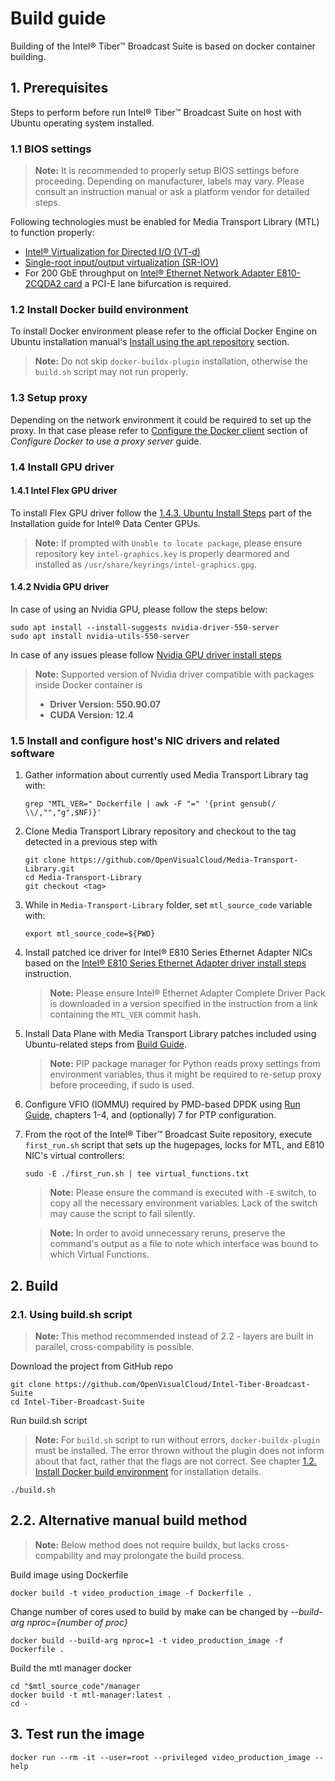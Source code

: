 # Build guide

Building of the Intel® Tiber™ Broadcast Suite is based on docker container building.

## 1. Prerequisites

Steps to perform before run Intel® Tiber™ Broadcast Suite on host with Ubuntu operating system installed.

### 1.1 BIOS settings
> **Note:** It is recommended to properly setup BIOS settings before proceeding. Depending on manufacturer, labels may vary. Please consult an instruction manual or ask a platform vendor for detailed steps.

Following technologies must be enabled for Media Transport Library (MTL) to function properly:
- [Intel® Virtualization for Directed I/O (VT-d)](https://en.wikipedia.org/wiki/X86_virtualization#Intel_virtualization_(VT-x))
- [Single-root input/output virtualization (SR-IOV)](https://en.wikipedia.org/wiki/Single-root_input/output_virtualization)
- For 200 GbE throughput on [Intel® Ethernet Network Adapter E810-2CQDA2 card](https://ark.intel.com/content/www/us/en/ark/products/210969/intel-ethernet-network-adapter-e810-2cqda2.html) a PCI-E lane bifurcation is required.


### 1.2 Install Docker build environment

To install Docker environment please refer to the official Docker Engine on Ubuntu installation manual's [Install using the apt repository](https://docs.docker.com/engine/install/ubuntu/#install-using-the-repository) section.

> **Note:** Do not skip `docker-buildx-plugin` installation, otherwise the `build.sh` script may not run properly.

### 1.3 Setup proxy

Depending on the network environment it could be required to set up the proxy. In that case please refer to [Configure the Docker client](https://docs.docker.com/network/proxy/#configure-the-docker-client) section of _Configure Docker to use a proxy server_ guide.

### 1.4 Install GPU driver
#### 1.4.1 Intel Flex GPU driver

To install Flex GPU driver follow the [1.4.3. Ubuntu Install Steps](https://dgpu-docs.intel.com/driver/installation.html#ubuntu-install-steps) part of the Installation guide for Intel® Data Center GPUs.

> **Note:** If prompted with `Unable to locate package`, please ensure repository key `intel-graphics.key` is properly dearmored and installed as `/usr/share/keyrings/intel-graphics.gpg`.

#### 1.4.2 Nvidia GPU driver

In case of using an Nvidia GPU, please follow the steps below:
```
sudo apt install --install-suggests nvidia-driver-550-server
sudo apt install nvidia-utils-550-server
```

In case of any issues please follow [Nvidia GPU driver install steps](https://ubuntu.com/server/docs/nvidia-drivers-installation#heading--manual-driver-installation-using-apt)

> **Note:** Supported version of Nvidia driver compatible with packages inside Docker container is
>* **Driver Version: 550.90.07**
>* **CUDA Version: 12.4**

### 1.5 Install and configure host's NIC drivers and related software

1. Gather information about currently used Media Transport Library tag with:
    ```shell
    grep "MTL_VER=" Dockerfile | awk -F "=" '{print gensub(/ \\/,"","g",$NF)}'
    ```
2. Clone Media Transport Library repository and checkout to the tag detected in a previous step with
    ```shell
    git clone https://github.com/OpenVisualCloud/Media-Transport-Library.git
    cd Media-Transport-Library
    git checkout <tag>
    ```
3. While in `Media-Transport-Library` folder, set `mtl_source_code` variable with:
    ```shell
    export mtl_source_code=${PWD}
    ```
4. Install patched ice driver for Intel® E810 Series Ethernet Adapter NICs based on the [Intel® E810 Series Ethernet Adapter driver install steps](https://github.com/OpenVisualCloud/Media-Transport-Library/blob/2f1c2a3be417065a4dc9276e2d7344d768e95118/doc/e810.md) instruction.

    > **Note:** Please ensure Intel® Ethernet Adapter Complete Driver Pack is downloaded in a version specified in the instruction from a link containing the `MTL_VER` commit hash.

5.  Install Data Plane with Media Transport Library patches included using Ubuntu-related steps from [Build Guide](https://github.com/OpenVisualCloud/Media-Transport-Library/blob/2f1c2a3be417065a4dc9276e2d7344d768e95118/doc/build.md).
    > **Note:** PIP package manager for Python reads proxy settings from environment variables, thus it might be required to re-setup proxy before proceeding, if sudo is used.
6. Configure VFIO (IOMMU) required by PMD-based DPDK using [Run Guide](https://github.com/OpenVisualCloud/Media-Transport-Library/blob/2f1c2a3be417065a4dc9276e2d7344d768e95118/doc/run.md), chapters 1-4, and (optionally) 7 for PTP configuration.

7. From the root of the Intel® Tiber™ Broadcast Suite repository, execute `first_run.sh` script that sets up the hugepages, locks for MTL, and E810 NIC's virtual controllers:
    ```shell
    sudo -E ./first_run.sh | tee virtual_functions.txt
    ```
    > **Note:** Please ensure the command is executed with `-E` switch, to copy all the necessary environment variables. Lack of the switch may cause the script to fail silently.

    > **Note:** In order to avoid unnecessary reruns, preserve the command's output as a file to note which interface was bound to which Virtual Functions.

## 2. Build

### 2.1. Using build.sh script
> **Note:** This method recommended instead of 2.2 - layers are built in parallel, cross-compability is possible.

Download the project from GitHub repo

```shell
git clone https://github.com/OpenVisualCloud/Intel-Tiber-Broadcast-Suite
cd Intel-Tiber-Broadcast-Suite
```

Run build.sh script

> **Note:** For `build.sh` script to run without errors, `docker-buildx-plugin` must be installed. The error thrown without the plugin does not inform about that fact, rather that the flags are not correct. See chapter [1.2. Install Docker build environment](#12-install-docker-build-environment) for installation details.

```shell
./build.sh
```

## 2.2. Alternative manual build method

> **Note:** Below method does not require buildx, but lacks cross-compability and may prolongate the build process.

Build image using Dockerfile
```shell
docker build -t video_production_image -f Dockerfile .
```

Change number of cores used to build by make can be changed  by _--build-arg nproc={number of proc}_

```shell
docker build --build-arg nproc=1 -t video_production_image -f Dockerfile .
```

Build the mtl manager docker

```shell
cd "$mtl_source_code"/manager
docker build -t mtl-manager:latest .
cd -
```


## 3. Test run the image

```shell
docker run --rm -it --user=root --privileged video_production_image --help
```
